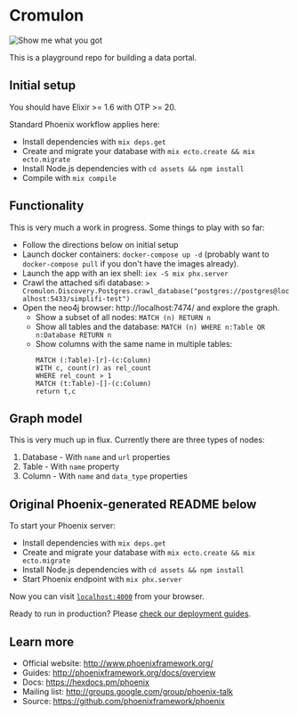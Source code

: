 # Cromulon

![Show me what you got](https://ih0.redbubble.net/image.331723047.6376/flat,800x800,070,f.jpg)

This is a playground repo for building a data portal.

## Initial setup

You should have Elixir >= 1.6 with OTP >= 20.

Standard Phoenix workflow applies here:

  * Install dependencies with `mix deps.get`
  * Create and migrate your database with `mix ecto.create && mix ecto.migrate`
  * Install Node.js dependencies with `cd assets && npm install`
  * Compile with `mix compile`

## Functionality

This is very much a work in progress.  Some things to play with so far:

* Follow the directions below on initial setup
* Launch docker containers: `docker-compose up -d` (probably want to
  `docker-compose pull` if you don't have the images already).
* Launch the app with an iex shell: `iex -S mix phx.server`
* Crawl the attached sifi database: `> Cromulon.Discovery.Postgres.crawl_database("postgres://postgres@localhost:5433/simplifi-test")`
* Open the neo4j browser: http://localhost:7474/ and explore the graph.
    - Show a subset of all nodes: `MATCH (n) RETURN n`
    - Show all tables and the database: `MATCH (n) WHERE n:Table OR n:Database RETURN n`
    - Show columns with the same name in multiple tables:
        ```
        MATCH (:Table)-[r]-(c:Column)
        WITH c, count(r) as rel_count
        WHERE rel_count > 1
        MATCH (t:Table)-[]-(c:Column)
        return t,c
        ```

## Graph model

This is very much up in flux.  Currently there are three types of nodes:

1. Database - With `name` and `url` properties
2. Table - With `name` property
3. Column - With `name` and `data_type` properties

## Original Phoenix-generated README below

To start your Phoenix server:

  * Install dependencies with `mix deps.get`
  * Create and migrate your database with `mix ecto.create && mix ecto.migrate`
  * Install Node.js dependencies with `cd assets && npm install`
  * Start Phoenix endpoint with `mix phx.server`

Now you can visit [`localhost:4000`](http://localhost:4000) from your browser.

Ready to run in production? Please [check our deployment guides](http://www.phoenixframework.org/docs/deployment).

## Learn more

  * Official website: http://www.phoenixframework.org/
  * Guides: http://phoenixframework.org/docs/overview
  * Docs: https://hexdocs.pm/phoenix
  * Mailing list: http://groups.google.com/group/phoenix-talk
  * Source: https://github.com/phoenixframework/phoenix
